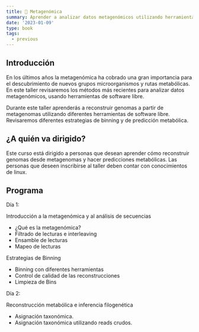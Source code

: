 ```yaml
---
title: 🤖 Metagenómica
summary: Aprender a analizar datos metagenómicos utilizando herramientas de software libre. 
date: '2023-01-09'
type: book
tags:
  - previous
---
```


## Introducción

En los últimos años la metagenómica ha cobrado una gran importancia para  el descubrimiento de nuevos grupos microorganismos y rutas metabólicas. En este taller revisaremos los métodos más recientes para analizar datos metagenómicos, usando herramientas de software libre.

Durante este taller aprenderás a reconstruir genomas a partir de metagenomas utilizando diferentes herramientas de software libre. Revisaremos diferentes estrategias de binning y de predicción metabólica.

## ¿A quién va dirigido? 

Este curso está dirigido a personas que desean aprender cómo reconstruir genomas desde metagenomas y hacer predicciones metabólicas. Las personas que deseen inscribirse al taller deben contar con conocimientos de linux.

## Programa

Día 1: 

Introducción a la metagenómica y al análisis de secuencias
- ¿Qué es la metagenómica?
- Filtrado de lecturas e interleaving
- Ensamble de lecturas
- Mapeo de lecturas

Estrategias de Binning
- Binning con diferentes herramientas
- Control de calidad de las reconstrucciones
- Limpieza de Bins

Día 2: 

Reconstrucción metabólica e inferencia filogenética
- Asignación taxonómica.
- Asignación taxonómica utilizando reads crudos.




